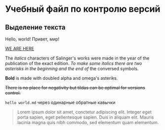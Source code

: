 # Учебный файл по контролю версий

## Выделение текста

Hello, world! Привет, мир!

[WE ARE HERE](https://github.com/wwweather)

The *italics* characters of Salinger's works were made in the year of the publication of the exact edition. *To make some italics there are two asterisks in the beginning and the end of* the conversed symbols.

**Bold** is made with doubled alpha and omega's asteriks.

~~There is no place for negativity but tildas can be optimal for versions control.~~

`hello world.md` через одинарные обратные кавычки

> Lorem ipsum dolor sit amet, conctetur adipiscing elit. Integer eget porta sapien, eget pellentesque sapien. Duis in aliquam elit. Mauris lacinia magna quis nibh commodo, sed elementum quam elementum.










